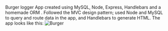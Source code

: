  
 Burger logger App created using  MySQL, Node, Express, Handlebars and a homemade ORM . 
Followed the MVC design pattern; used Node and MySQL to query and route data in the  app, and Handlebars to generate HTML.
 The app looks like this: ![Burger](https://github.com/hallek7/hallek7-hallek7.github.io/blob/master/EatBurger/public/assets/css/img/ScreenShot2.PNG)
